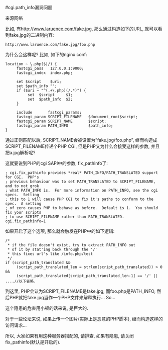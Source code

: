 #cgi.path_info漏洞问题

来源网络

比如, 有http://www.laruence.com/fake.jpg, 那么通过构造如下的URL, 就可以看到fake.jpg的二进制内容:
```
http://www.laruence.com/fake.jpg/foo.php
```
为什么会这样呢?
比如, 如下的nginx conf:
```
location ~ \.php($|/) {
     fastcgi_pass   127.0.0.1:9000;
     fastcgi_index  index.php;
 
     set $script    $uri;
     set $path_info "";
     if ($uri ~ "^(.+\.php)(/.*)") {
          set  $script     $1;
          set  $path_info  $2;
     }
 
     include       fastcgi_params;
     fastcgi_param SCRIPT_FILENAME   $document_root$script;
     fastcgi_param SCRIPT_NAME       $script;
     fastcgi_param PATH_INFO         $path_info;
}
```
通过正则匹配以后, SCRIPT_NAME会被设置为”fake.jpg/foo.php”, 继而构造成SCRIPT_FILENAME传递个PHP CGI, 但是PHP又为什么会接受这样的参数, 并且把a.jpg解析呢?

这就要说到PHP的cgi SAPI中的参数, fix_pathinfo了:
```
; cgi.fix_pathinfo provides *real* PATH_INFO/PATH_TRANSLATED support for CGI.  PHP's
; previous behaviour was to set PATH_TRANSLATED to SCRIPT_FILENAME, and to not grok
; what PATH_INFO is.  For more information on PATH_INFO, see the cgi specs.  Setting
; this to 1 will cause PHP CGI to fix it's paths to conform to the spec.  A setting
; of zero causes PHP to behave as before.  Default is 1.  You should fix your scripts
; to use SCRIPT_FILENAME rather than PATH_TRANSLATED.
cgi.fix_pathinfo=1
```
如果开启了这个选项, 那么就会触发在PHP中的如下逻辑:
```
/*
 * if the file doesn't exist, try to extract PATH_INFO out
 * of it by stat'ing back through the '/'
 * this fixes url's like /info.php/test
 */
if (script_path_translated &&
     (script_path_translated_len = strlen(script_path_translated)) > 0 &&
     (script_path_translated[script_path_translated_len-1] == '/' ||
....//以下省略.
```
到这里, PHP会认为SCRIPT_FILENAME是fake.jpg, 而foo.php是PATH_INFO, 然后PHP就把fake.jpg当作一个PHP文件来解释执行… So…

这个隐患的危害用小顿的话来说, 是巨大的.

对于一些论坛来说, 如果上传一个图片(实际上是恶意的PHP脚本), 继而构造这样的访问请求…

所以, 大家如果有用这种服务器搭配的, 请排查, 如果有隐患, 请关闭fix_pathinfo(默认是开启的).